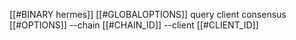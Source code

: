 [[#BINARY hermes]] [[#GLOBALOPTIONS]] query client consensus [[#OPTIONS]] --chain [[#CHAIN_ID]] --client [[#CLIENT_ID]]